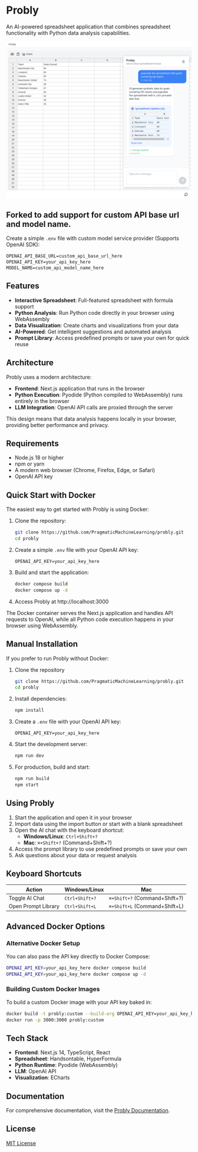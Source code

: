 # Probly

An AI-powered spreadsheet application that combines spreadsheet functionality with Python data analysis capabilities.

![Probly Screenshot](docs/docs/assets/images/probly-screenshot.png)

## Forked to add support for custom API base url and model name.

Create a simple `.env` file with custom model service provider (Supports OpenAI SDK):
```
OPENAI_API_BASE_URL=custom_api_base_url_here
OPENAI_API_KEY=your_api_key_here
MODEL_NAME=custom_api_model_name_here
```

## Features

- **Interactive Spreadsheet**: Full-featured spreadsheet with formula support
- **Python Analysis**: Run Python code directly in your browser using WebAssembly
- **Data Visualization**: Create charts and visualizations from your data
- **AI-Powered**: Get intelligent suggestions and automated analysis
- **Prompt Library**: Access predefined prompts or save your own for quick reuse

## Architecture

Probly uses a modern architecture:

- **Frontend**: Next.js application that runs in the browser
- **Python Execution**: Pyodide (Python compiled to WebAssembly) runs entirely in the browser
- **LLM Integration**: OpenAI API calls are proxied through the server

This design means that data analysis happens locally in your browser, providing better performance and privacy.

## Requirements

- Node.js 18 or higher
- npm or yarn
- A modern web browser (Chrome, Firefox, Edge, or Safari)
- OpenAI API key

## Quick Start with Docker

The easiest way to get started with Probly is using Docker:

1. Clone the repository:
   ```bash
   git clone https://github.com/PragmaticMachineLearning/probly.git
   cd probly
   ```

2. Create a simple `.env` file with your OpenAI API key:
   ```
   OPENAI_API_KEY=your_api_key_here
   ```

3. Build and start the application:
   ```bash
   docker compose build
   docker compose up -d
   ```

4. Access Probly at http://localhost:3000

The Docker container serves the Next.js application and handles API requests to OpenAI, while all Python code execution happens in your browser using WebAssembly.

## Manual Installation

If you prefer to run Probly without Docker:

1. Clone the repository
   ```bash
   git clone https://github.com/PragmaticMachineLearning/probly.git
   cd probly
   ```

2. Install dependencies:
   ```bash
   npm install
   ```

3. Create a `.env` file with your OpenAI API key:
   ```
   OPENAI_API_KEY=your_api_key_here
   ```

4. Start the development server:
   ```bash
   npm run dev
   ```

5. For production, build and start:
   ```bash
   npm run build
   npm start
   ```

## Using Probly

1. Start the application and open it in your browser
2. Import data using the import button or start with a blank spreadsheet
3. Open the AI chat with the keyboard shortcut:
   - **Windows/Linux**: `Ctrl+Shift+?`
   - **Mac**: `⌘+Shift+?` (Command+Shift+?)
4. Access the prompt library to use predefined prompts or save your own
5. Ask questions about your data or request analysis

## Keyboard Shortcuts

| Action | Windows/Linux | Mac |
|--------|--------------|-----|
| Toggle AI Chat | `Ctrl+Shift+?` | `⌘+Shift+?` (Command+Shift+?) |
| Open Prompt Library | `Ctrl+Shift+L` | `⌘+Shift+L` (Command+Shift+L) |

## Advanced Docker Options

### Alternative Docker Setup

You can also pass the API key directly to Docker Compose:

```bash
OPENAI_API_KEY=your_api_key_here docker compose build
OPENAI_API_KEY=your_api_key_here docker compose up -d
```

### Building Custom Docker Images

To build a custom Docker image with your API key baked in:

```bash
docker build -t probly:custom --build-arg OPENAI_API_KEY=your_api_key_here .
docker run -p 3000:3000 probly:custom
```

## Tech Stack

- **Frontend**: Next.js 14, TypeScript, React
- **Spreadsheet**: Handsontable, HyperFormula
- **Python Runtime**: Pyodide (WebAssembly)
- **LLM**: OpenAI API
- **Visualization**: ECharts

## Documentation

For comprehensive documentation, visit the [Probly Documentation](https://probly-ai.readthedocs.io/en/latest/).

## License

[MIT License](LICENSE)
